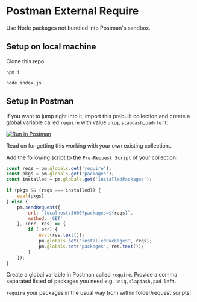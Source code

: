 # Postman External Require

Use Node packages not bundled into Postman's sandbox.

## Setup on local machine

Clone this repo.

`npm i`

`node index.js`

## Setup in Postman

If you want to jump right into it, import this prebuilt collection and create a global variable called `require` with value `uniq,slapdash,pad-left`:

[![Run in Postman](https://run.pstmn.io/button.svg)](https://app.getpostman.com/run-collection/d76d17db442b465cfe3f)

Read on for getting this working with your own existing collection..

Add the following script to the `Pre-Request Script` of your collection:

```js
const reqs = pm.globals.get('require');
const pkgs = pm.globals.get('packages');
const installed = pm.globals.get('installedPackages');

if (pkgs && (reqs === installed)) {
    eval(pkgs)
} else {
    pm.sendRequest({
        url: `localhost:3000?packages=${reqs}`,
        method: 'GET'
    }, (err, res) => {
        if (!err) {
            eval(res.text());
            pm.globals.set('installedPackages', reqs);
            pm.globals.set('packages', res.text());
        }
    });
}
```

Create a global variable in Postman called `require`. Provide a comma separated listed of packages you need e.g. `uniq,slapdash,pad-left`.

`require` your packages in the usual way from within folder/request scripts!
